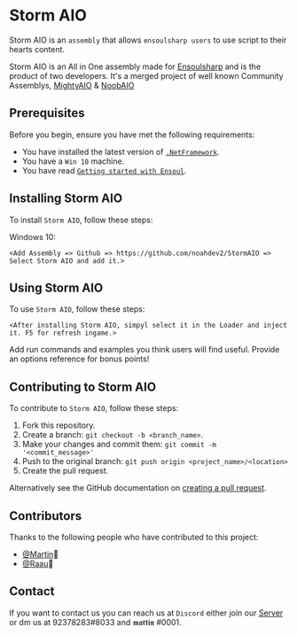 ﻿# Storm AIO

Storm AIO is an `assembly` that allows `ensoulsharp users` to use script to their hearts content.

Storm AIO is an All in One assembly made for [Ensoulsharp](https://ensoulsharp.com/) and is the product of two developers.
It's a merged project of well known Community Assemblys, [MightyAIO](https://github.com/noahdev2/MightyAio) & [NoobAIO](https://github.com/WhoAskedPissRandom/NoobAIO)


## Prerequisites

Before you begin, ensure you have met the following requirements:
* You have installed the latest version of [`.NetFramework`](https://www.microsoft.com/en-US/download/details.aspx?id=55170).
* You have a `Win 10` machine.
* You have read [`Getting started with Ensoul`](https://ensoulsharp.com/discussion/17/getting-started-with-ensoul#latest).

## Installing Storm AIO

To install `Storm AIO`, follow these steps:

Windows 10:
```
<Add Assembly => Github => https://github.com/noahdev2/StormAIO => Select Storm AIO and add it.>
```
## Using Storm AIO

To use `Storm AIO`, follow these steps:

```
<After installing Storm AIO, simpyl select it in the Loader and inject it. F5 for refresh ingame.>
```

Add run commands and examples you think users will find useful. Provide an options reference for bonus points!

## Contributing to Storm AIO

To contribute to `Storm AIO`, follow these steps:

1. Fork this repository.
2. Create a branch: `git checkout -b <branch_name>`.
3. Make your changes and commit them: `git commit -m '<commit_message>'`
4. Push to the original branch: `git push origin <project_name>/<location>`
5. Create the pull request.

Alternatively see the GitHub documentation on [creating a pull request](https://help.github.com/en/github/collaborating-with-issues-and-pull-requests/creating-a-pull-request).

## Contributors

Thanks to the following people who have contributed to this project:

* [@Martin](https://github.com/noahdev2)🐛
* [@Raau](https://github.com/WhoAskedPissRandom)🐛

## Contact

If you want to contact us you can reach us at `Discord` either join our [Server](https://discord.gg/fqExESY) or dm us at 92378283#8033 and 𝖒𝖆𝖗𝖙𝖎𝖓
#0001.
